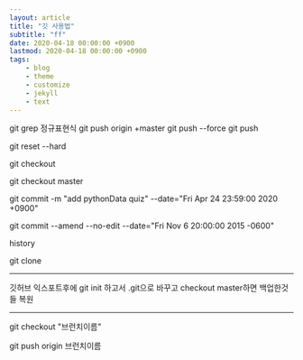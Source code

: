 ```yaml
---
layout: article
title: "깃 사용법"
subtitle: "ff"
date: 2020-04-18 00:00:00 +0900
lastmod: 2020-04-18 00:00:00 +0900
tags: 
    - blog
    - theme
    - customize
    - jekyll
    - text
---
```


git grep 정규표현식
git push origin +master
git push --force
git push 

git reset --hard

git checkout

git checkout master


git commit -m "add pythonData quiz" --date="Fri Apr 24 23:59:00 2020 +0900"

git commit --amend --no-edit --date="Fri Nov 6 20:00:00 2015 -0600"

history

git clone



---
깃허브 익스포트후에
git init
하고서 
.git으로 바꾸고
checkout master하면 백업한것들 복원




---


git checkout "브런치이름"

git push origin 브런치이름